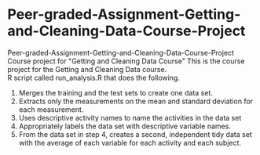 # Peer-graded-Assignment-Getting-and-Cleaning-Data-Course-Project
Peer-graded-Assignment-Getting-and-Cleaning-Data-Course-Project Course project for "Getting and Cleaning Data Course"  This is the course project for the Getting and Cleaning Data course.  
R script called run_analysis.R that does the following. 
1. Merges the training and the test sets to create one data set.
2. Extracts only the measurements on the mean and standard deviation for each measurement. 
3. Uses descriptive activity names to name the activities in the data set
4. Appropriately labels the data set with descriptive variable names. 
5. From the data set in step 4, creates a second, independent tidy data set with the average of each variable for each activity and each subject.
